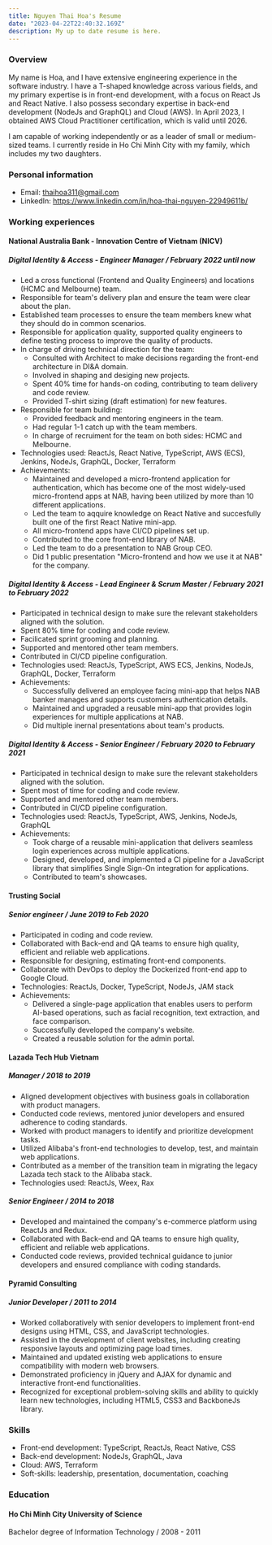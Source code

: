 ```yaml
---
title: Nguyen Thai Hoa's Resume
date: "2023-04-22T22:40:32.169Z"
description: My up to date resume is here.
---
```


### Overview

My name is Hoa, and I have extensive engineering experience in the software industry. I have a T-shaped knowledge across various fields, and my primary expertise is in front-end development, with a focus on React Js and React Native. I also possess secondary expertise in back-end development (NodeJs and GraphQL) and Cloud (AWS). In April 2023, I obtained AWS Cloud Practitioner certification, which is valid until 2026.

I am capable of working independently or as a leader of small or medium-sized teams. I currently reside in Ho Chi Minh City with my family, which includes my two daughters.

### Personal information

- Email: thaihoa311@gmail.com
- LinkedIn: https://www.linkedin.com/in/hoa-thai-nguyen-22949611b/

### Working experiences

#### National Australia Bank - Innovation Centre of Vietnam (NICV)

##### Digital Identity & Access - Engineer Manager / February 2022 until now

- Led a cross functional (Frontend and Quality Engineers) and locations (HCMC and Melbourne) team.
- Responsible for team's delivery plan and ensure the team were clear about the plan.
- Established team processes to ensure the team members knew what they should do in common scenarios.
- Responsible for application quality, supported quality engineers to define testing process to improve the quality of products.
- In charge of driving technical direction for the team:
    - Consulted with Architect to make decisions regarding the front-end architecture in DI&A domain.
    - Involved in shaping and desiging new projects.
    - Spent 40% time for hands-on coding, contributing to team delivery and code review.
    - Provided T-shirt sizing (draft estimation) for new features.
- Responsible for team building:
    - Provided feedback and mentoring engineers in the team.
    - Had regular 1-1 catch up with the team members.
    - In charge of recruiment for the team on both sides: HCMC and Melbourne.
- Technologies used: ReactJs, React Native, TypeScript, AWS (ECS), Jenkins, NodeJs, GraphQL, Docker, Terraform
- Achievements:
    - Maintained and developed a micro-frontend application for authentication, which has become one of the most widely-used micro-frontend apps at NAB, having been utilized by more than 10 different applications.
    - Led the team to aqquire knowledge on React Native and succesfully built one of the first React Native mini-app.
    - All micro-frontend apps have CI/CD pipelines set up.
    - Contributed to the core front-end library of NAB.
    - Led the team to do a presentation to NAB Group CEO.
    - Did 1 public presentation "Micro-frontend and how we use it at NAB" for the company.

##### Digital Identity & Access - Lead Engineer & Scrum Master / February 2021 to February 2022

- Participated in technical design to make sure the relevant stakeholders aligned with the solution.
- Spent 80% time for coding and code review.
- Facilicated sprint grooming and planning.
- Supported and mentored other team members.
- Contributed in CI/CD pipeline configuration.
- Technologies used: ReactJs, TypeScript, AWS ECS, Jenkins, NodeJs, GraphQL, Docker, Terraform
- Achievements:
    - Successfully delivered an employee facing mini-app that helps NAB banker manages and supports customers authentication details.
    - Maintained and upgraded a reusable mini-app that provides login experiences for multiple applications at NAB.
    - Did multiple inernal presentations about team's products.

##### Digital Identity & Access - Senior Engineer / February 2020 to February 2021

- Participated in technical design to make sure the relevant stakeholders aligned with the solution.
- Spent most of time for coding and code review.
- Supported and mentored other team members.
- Contributed in CI/CD pipeline configuration.
- Technologies used: ReactJs, TypeScript, AWS, Jenkins, NodeJs, GraphQL
- Achievements:
    - Took charge of a reusable mini-application that delivers seamless login experiences across multiple applications.
    - Designed, developed, and implemented a CI pipeline for a JavaScript library that simplifies Single Sign-On integration for applications.
    - Contributed to team's showcases.

#### Trusting Social

##### Senior engineer / June 2019 to Feb 2020

- Participated in coding and code review.
- Collaborated with Back-end and QA teams to ensure high quality, efficient and reliable web applications.
- Responsible for designing, estimating front-end components.
- Collaborate with DevOps to deploy the Dockerized front-end app to Google Cloud.
- Technologies: ReactJs, Docker, TypeScript, NodeJs, JAM stack
- Achievements:
    - Delivered a single-page application that enables users to perform AI-based operations, such as facial recognition, text extraction, and face comparison.
    - Successfully developed the company's website.
    - Created a reusable solution for the admin portal.

#### Lazada Tech Hub Vietnam

##### Manager / 2018 to 2019

- Aligned development objectives with business goals in collaboration with product managers.
- Conducted code reviews, mentored junior developers and ensured adherence to coding standards.
- Worked with product managers to identify and prioritize development tasks.
- Utilized Alibaba's front-end technologies to develop, test, and maintain web applications.
- Contributed as a member of the transition team in migrating the legacy Lazada tech stack to the Alibaba stack.
- Technologies used: ReactJs, Weex, Rax

##### Senior Engineer / 2014 to 2018

- Developed and maintained the company's e-commerce platform using ReactJs and Redux.
- Collaborated with Back-end and QA teams to ensure high quality, efficient and reliable web applications.
- Conducted code reviews, provided technical guidance to junior developers and ensured compliance with coding standards.

#### Pyramid Consulting

##### Junior Developer / 2011 to 2014

- Worked collaboratively with senior developers to implement front-end designs using HTML, CSS, and JavaScript technologies.
- Assisted in the development of client websites, including creating responsive layouts and optimizing page load times.
- Maintained and updated existing web applications to ensure compatibility with modern web browsers.
- Demonstrated proficiency in jQuery and AJAX for dynamic and interactive front-end functionalities.
- Recognized for exceptional problem-solving skills and ability to quickly learn new technologies, including HTML5, CSS3 and BackboneJs library.

### Skills

- Front-end development: TypeScript, ReactJs, React Native, CSS
- Back-end development: NodeJs, GraphQL, Java
- Cloud: AWS, Terraform
- Soft-skills: leadership, presentation, documentation, coaching

### Education

#### Ho Chi Minh City University of Science
Bachelor degree of Information Technology / 2008 - 2011